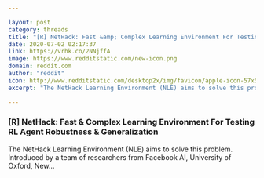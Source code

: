 ```yaml
---

layout: post
category: threads
title: "[R] NetHack: Fast &amp; Complex Learning Environment For Testing RL Agent Robustness &amp; Generalization"
date: 2020-07-02 02:17:37
link: https://vrhk.co/2NNjffA
image: https://www.redditstatic.com/new-icon.png
domain: reddit.com
author: "reddit"
icon: http://www.redditstatic.com/desktop2x/img/favicon/apple-icon-57x57.png
excerpt: "The NetHack Learning Environment (NLE) aims to solve this problem. Introduced by a team of researchers from Facebook AI, University of Oxford, New..."

---
```


### [R] NetHack: Fast &amp; Complex Learning Environment For Testing RL Agent Robustness &amp; Generalization

The NetHack Learning Environment (NLE) aims to solve this problem. Introduced by a team of researchers from Facebook AI, University of Oxford, New...